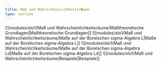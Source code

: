 ```yaml
---
title: Maß und Wahrscheinlichkeitsr�ume
type: section
---
```


![[modules/sto1/Maß und Wahrscheinlichkeitsräume/Maßtheoretische Grundlagen|Maßtheoretische Grundlagen]]
![[modules/sto1/Maß und Wahrscheinlichkeitsräume/Maße auf der Borelschen sigma-Algebra L|Maße auf der Borelschen sigma-Algebra L]]
![[modules/sto1/Maß und Wahrscheinlichkeitsräume/Maße auf der Borelschen sigma-Algebra Ld|Maße auf der Borelschen sigma-Algebra Ld]]
![[modules/sto1/Maß und Wahrscheinlichkeitsräume/Beispiele|Beispiele]]